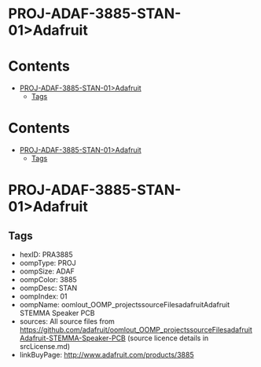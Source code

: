 
PROJ-ADAF-3885-STAN-01>Adafruit
===============================

Contents
========

* [PROJ-ADAF-3885-STAN-01>Adafruit](#proj-adaf-3885-stan-01adafruit)
	* [Tags](#tags)

Contents
========

* [PROJ-ADAF-3885-STAN-01>Adafruit](#proj-adaf-3885-stan-01adafruit)
	* [Tags](#tags)

# PROJ-ADAF-3885-STAN-01>Adafruit

## Tags

- hexID: PRA3885
- oompType: PROJ
- oompSize: ADAF
- oompColor: 3885
- oompDesc: STAN
- oompIndex: 01
- oompName: oomlout_OOMP_projectssourceFilesadafruitAdafruit STEMMA Speaker PCB
- sources: All source files from https://github.com/adafruit/oomlout_OOMP_projectssourceFilesadafruitAdafruit-STEMMA-Speaker-PCB (source licence details in srcLicense.md)
- linkBuyPage: http://www.adafruit.com/products/3885
